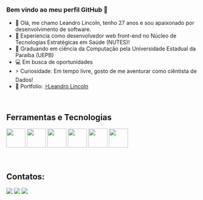 
### Bem vindo ao meu perfil GitHub 👋



- 👨 Olá, me chamo Leandro Lincoln, tenho 27 anos e sou apaixonado por desenvolvimento de software.
- 🔭 Experiencia como desenvolvedor web front-end no Núcleo de Tecnologias Estratégicas em Saúde (NUTES)!
- :bookmark_tabs: Graduando em ciência da Computação pela Universidade Estadual da Paraiba (UEPB)
- :computer: Em busca de oportunidades   
- ⚡ Curiosidade: Em tempo livre, gosto de me aventurar como ciêntista de Dados!
- 📖 Portfolio: <a href = "https://portofolio-react-lac.vercel.app](https://leandrolincoln.vercel.app" target="_blank"> >Leandro Lincoln</a>

   



<br/>

## Ferramentas e Tecnologias



<img src="https://cdn.jsdelivr.net/gh/devicons/devicon/icons/html5/html5-original.svg" width="50" height="50" />   <img src="https://cdn.jsdelivr.net/gh/devicons/devicon/icons/css3/css3-original.svg"  width="50" height="50" />   <img src="https://cdn.jsdelivr.net/gh/devicons/devicon/icons/javascript/javascript-original.svg"  width="50" height="50" />   <img src="https://cdn.jsdelivr.net/gh/devicons/devicon/icons/typescript/typescript-original.svg"  width="50" height="50"/>         <img src="https://cdn.jsdelivr.net/gh/devicons/devicon/icons/react/react-original.svg"  width="50" height="50"/>   <img src="https://cdn.jsdelivr.net/gh/devicons/devicon/icons/angularjs/angularjs-original.svg"   width="50" height="50" />


<br/>




## Contatos:

<div>
<a href = "mailto:leandrolinkoln13@gmail.com"><img src="https://img.shields.io/badge/Gmail-D14836?style=for-the-badge&logo=gmail&logoColor=white" target="_blank"></a> <a href="https://www.linkedin.com/in/leandrolincoln/" target="_blank"><img src="https://img.shields.io/badge/-LinkedIn-%230077B5?style=for-the-badge&logo=linkedin&logoColor=white" target="_blank"></a>  <a href="https://instagram.com/leandrolinkoln/" target="_blank"><img src="https://img.shields.io/badge/-Instagram-%23E4405F?style=for-the-badge&logo=instagram&logoColor=white" target="_blank"></a>
</div>
          
          
<br/>



